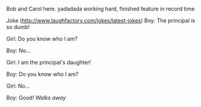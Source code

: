 Bob and Carol here. yadadada working hard, finished feature in record time

Joke (http://www.laughfactory.com/jokes/latest-jokes)
Boy: The principal is so dumb!

Girl: Do you know who I am?

Boy: No...

Girl: I am the principal's daughter!

Boy: Do you know who I am?

Girl: No...

Boy: Good! *Walks away*